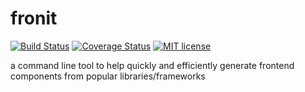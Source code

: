 # fronit

[![Build Status](https://travis-ci.org/orenJim/fronit.svg?branch=master)](https://travis-ci.org/orenJim/fronit)
[![Coverage Status](https://coveralls.io/repos/github/orenJim/fronit/badge.svg?branch=master)](https://coveralls.io/github/orenJim/fronit?branch=master)
[![MIT license](http://img.shields.io/badge/license-MIT-brightgreen.svg)](http://opensource.org/licenses/MIT)

a command line tool to help quickly and efficiently generate frontend components from popular libraries/frameworks
